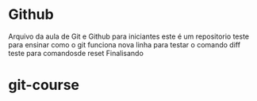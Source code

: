 # Github

Arquivo da aula de Git e Github para iniciantes
este é um repositorio teste para ensinar como o git funciona
nova linha para testar o comando diff
teste para comandosde reset
Finalisando
# git-course
